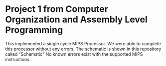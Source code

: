 # Project 1 from Computer Organization and Assembly Level Programming 

This implemented a single cycle MIPS Processor. 
We were able to complete this processor without any errors. 
The schematic is shown in this repository called "Schematic"
No known errors exist with the supported MIPS instructions.
